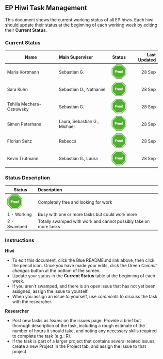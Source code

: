 ## EP Hiwi Task Management

This document shows the current working status of all EP hiwis. Each hiwi should update their status at the beginning of each working week by editing their **Current Status**.



### Current Status

| Name   |  Main Superviser |    Status      |  Last Updated |
|----------|:-----|:-------------:|------:|
|Maria Kortmann | Sebastian G. | <img width=50px src="freesign.png"> |    28 Sep |
| Sara Kuhn | Sebastian O., Nathaniel | <img width=50px src="freesign.png"> | 28 Sep |
| Tehilla Mechera-Ostrowsky |Sebastian G. | <img width=50px src="freesign.png"> |    28 Sep |
| Simon Peterhans | Laura, Sebastian G., Michael |  <img width=50px src="freesign.png">   |   28 Sep |
| Florian Seitz | Rebecca |<img width=50px src="freesign.png"> |    28 Sep |
| Kevin Trutmann | Sebastian G., Laura | <img width=50px src="freesign.png"> |    28 Sep |

### Status Description

| Status|      Description      |  
|----------|:-------------|
| <img width=50px src="freesign.png">|  Completely free and looking for work |
| 1 - Working|  Busy with one or more tasks but could work more | 
| 2 - Swamped|  Totally swamped with work and cannot possibly take on more tasks  | 


### Instructions

**Hiwi**

- To edit this document, click the Blue README.md link above, then click the pencil icon. Once you have made your edits, click the Green *Commit changes* button at the bottom of the screen.
- Update your status in the **Current Status** table at the beginning of each week.
- If you aren't swamped, and there is an open issue that has not yet been assigned, assign the issue to yourself.
- When you assign an issue to yourself, use *comments* to discuss the task with the researcher.

**Researcher**

- Post new tasks as *Issues* on the issues page. Provide a brief but thorough description of the task, including a rough estimate of the number of hours it should take, and noting any necessary skills required to complete the task (e.g.; R).
- If the task is part of a larger project that contains several related issues, create a new Project in the Project tab, and assign the issue to that project.
